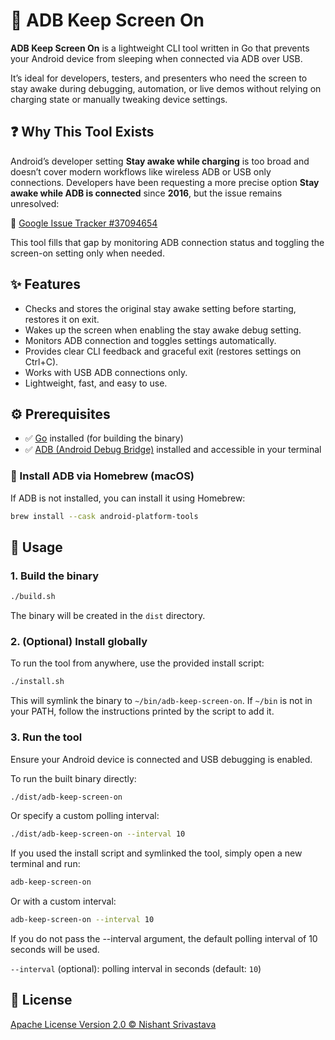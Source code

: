 # 📱 ADB Keep Screen On

**ADB Keep Screen On** is a lightweight CLI tool written in Go that prevents your Android device from sleeping when connected via ADB over USB.

It’s ideal for developers, testers, and presenters who need the screen to stay awake during debugging, automation, or live demos without relying on charging state or manually tweaking device settings.

## ❓ Why This Tool Exists

Android’s developer setting **Stay awake while charging** is too broad and doesn’t cover modern workflows like wireless ADB or USB only connections. Developers have been requesting a more precise option **Stay awake while ADB is connected** since **2016**, but the issue remains unresolved:

🔗 [Google Issue Tracker #37094654](https://issuetracker.google.com/issues/37094654)

This tool fills that gap by monitoring ADB connection status and toggling the screen-on setting only when needed.

## ✨ Features

- Checks and stores the original stay awake setting before starting, restores it on exit.
- Wakes up the screen when enabling the stay awake debug setting.
- Monitors ADB connection and toggles settings automatically.
- Provides clear CLI feedback and graceful exit (restores settings on Ctrl+C).
- Works with USB ADB connections only.
- Lightweight, fast, and easy to use.

## ⚙️ Prerequisites

- ✅ [Go](https://golang.org/dl/) installed (for building the binary)
- ✅ [ADB (Android Debug Bridge)](https://developer.android.com/tools/adb) installed and accessible in your terminal

### 🧪 Install ADB via Homebrew (macOS)

If ADB is not installed, you can install it using Homebrew:

```sh
brew install --cask android-platform-tools
```

## 🚀 Usage

### 1. Build the binary

```sh
./build.sh
```

The binary will be created in the `dist` directory.

### 2. (Optional) Install globally

To run the tool from anywhere, use the provided install script:

```sh
./install.sh
```

This will symlink the binary to `~/bin/adb-keep-screen-on`. If `~/bin` is not in your PATH, follow the instructions printed by the script to add it.

### 3. Run the tool

Ensure your Android device is connected and USB debugging is enabled.

To run the built binary directly:

```sh
./dist/adb-keep-screen-on
```

Or specify a custom polling interval:

```sh
./dist/adb-keep-screen-on --interval 10
```

If you used the install script and symlinked the tool, simply open a new terminal and run:

```sh
adb-keep-screen-on
```

Or with a custom interval:

```sh
adb-keep-screen-on --interval 10
```

If you do not pass the --interval argument, the default polling interval of 10 seconds will be used.

`--interval` (optional): polling interval in seconds (default: `10`)

## 📄 License

[Apache License Version 2.0 © Nishant Srivastava](/LICENSE)
